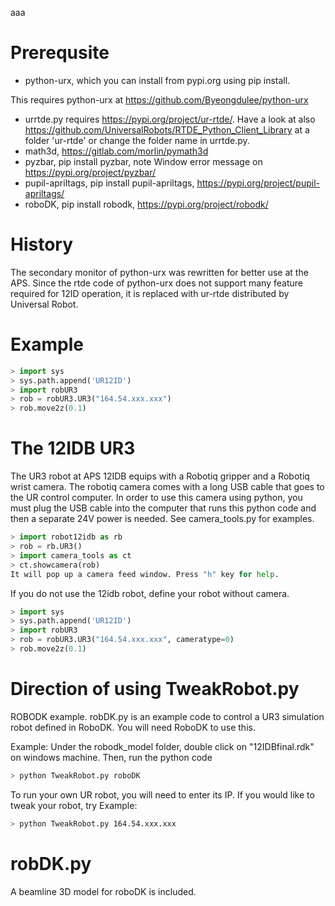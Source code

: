 aaa
# Prerequsite
* python-urx, which you can install from pypi.org using pip install.

This requires python-urx at
https://github.com/Byeongdulee/python-urx

* urrtde.py requires https://pypi.org/project/ur-rtde/. Have a look at also https://github.com/UniversalRobots/RTDE_Python_Client_Library at a folder 'ur-rtde' or change the folder name in urrtde.py.
* math3d, https://gitlab.com/morlin/pymath3d
* pyzbar, pip install pyzbar, note Window error message on https://pypi.org/project/pyzbar/
* pupil-apriltags, pip install pupil-apriltags, https://pypi.org/project/pupil-apriltags/
* roboDK, pip install robodk, https://pypi.org/project/robodk/

# History
The secondary monitor of python-urx was rewritten for better use at the APS.
Since the rtde code of python-urx does not support many feature required for 12ID operation, it is replaced with ur-rtde distributed by Universal Robot.

# Example
```python
> import sys
> sys.path.append('UR12ID')
> import robUR3
> rob = robUR3.UR3("164.54.xxx.xxx") 
> rob.move2z(0.1)
```

# The 12IDB UR3
The UR3 robot at APS 12IDB equips with a Robotiq gripper and a Robotiq wrist camera. 
The robotiq camera comes with a long USB cable that goes to the UR control computer. In order to use this camera using python, you must plug the USB cable into the computer that runs this python code and then a separate 24V power is needed.
See camera_tools.py for examples.
```python
> import robot12idb as rb
> rob = rb.UR3()
> import camera_tools as ct
> ct.showcamera(rob)
It will pop up a camera feed window. Press "h" key for help.
```

If you do not use the 12idb robot, define your robot without camera.
```python
> import sys
> sys.path.append('UR12ID')
> import robUR3
> rob = robUR3.UR3("164.54.xxx.xxx", cameratype=0) 
> rob.move2z(0.1)
```

# Direction of using TweakRobot.py
ROBODK example.
robDK.py is an example code to control a UR3 simulation robot defined in RoboDK. You will need RoboDK to use this.

Example:
Under the robodk_model folder, double click on "12IDBfinal.rdk" on windows machine.
Then, run the python code
```sh
> python TweakRobot.py roboDK
```
To run your own UR robot, you will need to enter its IP.
If you would like to tweak your robot, try
Example:
```sh
> python TweakRobot.py 164.54.xxx.xxx
```
# robDK.py
A beamline 3D model for roboDK is included.

